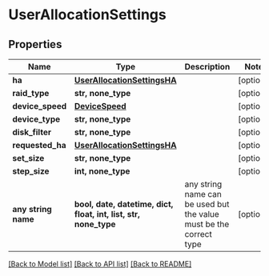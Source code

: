 # UserAllocationSettings


## Properties
Name | Type | Description | Notes
------------ | ------------- | ------------- | -------------
**ha** | [**UserAllocationSettingsHA**](UserAllocationSettingsHA.md) |  | [optional] 
**raid_type** | **str, none_type** |  | [optional] 
**device_speed** | [**DeviceSpeed**](DeviceSpeed.md) |  | [optional] 
**device_type** | **str, none_type** |  | [optional] 
**disk_filter** | **str, none_type** |  | [optional] 
**requested_ha** | [**UserAllocationSettingsHA**](UserAllocationSettingsHA.md) |  | [optional] 
**set_size** | **str, none_type** |  | [optional] 
**step_size** | **int, none_type** |  | [optional] 
**any string name** | **bool, date, datetime, dict, float, int, list, str, none_type** | any string name can be used but the value must be the correct type | [optional]

[[Back to Model list]](../README.md#documentation-for-models) [[Back to API list]](../README.md#documentation-for-api-endpoints) [[Back to README]](../README.md)


